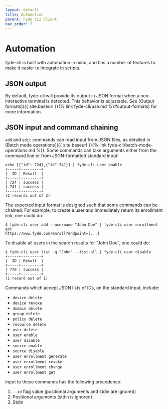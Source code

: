 ```yaml
---
layout: default
title: Automation
parent: Fyde CLI Client
nav_order: 7
---
```


# Automation

fyde-cli is built with automation in mind, and has a number of features to make it easier to integrate in scripts.

## JSON output

By default, fyde-cli will provide its output in JSON format when a non-interactive terminal is detected.
This behavior is adjustable.
See [Output formats]({{ site.baseurl }}{% link fyde-cli/use.md %}#output-formats) for more information.

## JSON input and command chaining

`add` and `edit` commands can read input from JSON files, as detailed in [Batch mode operations]({{ site.baseurl }}{% link fyde-cli/batch-mode-operations.md %}).
Some commands can take arguments either from the command line or from JSON-formatted standard input:

```
echo [{"id": 724},{"id":741}] | fyde-cli user enable
+-----+---------+
|  ID | Result  |
+-----+---------+
| 724 | success |
| 741 | success |
+-----+---------+
(2 records out of 2)
```

The expected input format is designed such that some commands can be chained.
For example, to create a user and immediately return its enrollment link, one could do:

```
$ fyde-cli user add --username "John Doe" | fyde-cli user enrollment get
https://www.fyde.com/enroll?endpoint=[...]
```

To disable all users in the search results for "John Doe", one could do:

```
$ fyde-cli user list -q "John" --list-all | fyde-cli user disable
+-----+---------+
|  ID | Result  |
+-----+---------+
| 770 | success |
+-----+---------+
(1 record out of 1)
```

Commands which accept JSON lists of IDs, on the standard input, include:

 - `device delete`
 - `device revoke`
 - `domain delete`
 - `group delete`
 - `policy delete`
 - `resource delete`
 - `user delete`
 - `user enable`
 - `user disable`
 - `source enable`
 - `source disable`
 - `user enrollment generate`
 - `user enrollment revoke`
 - `user enrollment change`
 - `user enrollment get`

Input to these commands has the following precedence:

1. `--id` flag value (positional arguments and stdin are ignored)
2. Positional arguments (stdin is ignored)
3. Stdin